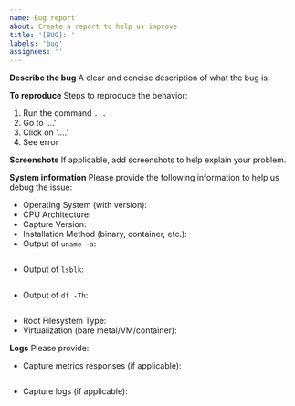 ```yaml
---
name: Bug report
about: Create a report to help us improve
title: '[BUG]: '
labels: 'bug'
assignees: ''
---
```


**Describe the bug**
A clear and concise description of what the bug is.

**To reproduce**
Steps to reproduce the behavior:

1. Run the command `...`
2. Go to '...'
3. Click on '....'
4. See error

**Screenshots**
If applicable, add screenshots to help explain your problem.

**System information**
Please provide the following information to help us debug the issue:

<!--
Please fill in the details below
to help us understand your environment better.

DO NOT PROVIDE ANY SENSITIVE INFORMATION.
-->

- Operating System (with version):
- CPU Architecture:
- Capture Version:
- Installation Method (binary, container, etc.):
- Output of `uname -a`:

```shell

```

- Output of `lsblk`:

```shell

```

- Output of `df -Th`:

```shell

```

- Root Filesystem Type:
- Virtualization (bare metal/VM/container):

**Logs**
Please provide:

- Capture metrics responses (if applicable):

```shell

```

- Capture logs (if applicable):

```shell

```
